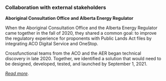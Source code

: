 ### **Collaboration with external stakeholders**

**Aboriginal Consultation Office and Alberta Energy Regulator**

When the Aboriginal Consultation Office and the Alberta Energy Regulator came together in the fall of 2020, they shared a common goal: to improve the regulatory experience for proponents with Public Lands Act files by integrating ACO Digital Service and OneStop.

Crossfunctional teams from the ACO and the AER began technical discovery in late 2020. Together, we identified a solution that would need to be designed, developed, tested, and launched by September 1, 2021.

[_Read more_](https://jfivebusinessdevelopment-my.sharepoint.com/:b:/g/personal/krista_rondeau_jfive_com/ES9SUNY5bvFCvjrtV0s-FN0Bys5QM01FDdUm4li1PNGUtQ?e=xTmtSY).